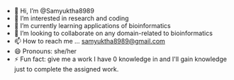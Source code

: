 - 👋 Hi, I’m @Samyuktha8989
- 👀 I’m interested in research and coding
- 🌱 I’m currently learning applications of bioinformatics
- 💞️ I’m looking to collaborate on any domain-related to bioinformatics
- 📫 How to reach me ... samyuktha8989@gmail.com
- 😄 Pronouns: she/her
- ⚡ Fun fact: give me a work I have 0 knowledge in and I'll gain knowledge just to complete the assigned work.

<!---
Samyuktha8989/Samyuktha8989 is a ✨ special ✨ repository because its `README.md` (this file) appears on your GitHub profile.
You can click the Preview link to take a look at your changes.
--->
